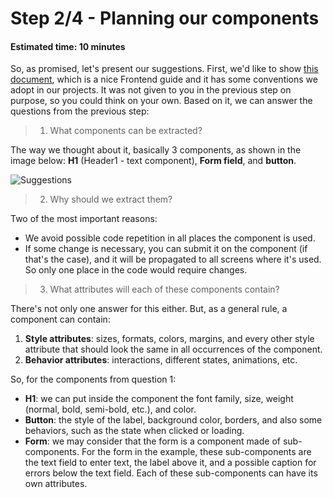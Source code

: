 # Step 2/4 - Planning our components
#### Estimated time: 10 minutes

So, as promised, let's present our suggestions. First, we'd like to show [this document](https://docs.google.com/document/d/15aOg3uPWiQCetvrB107Yjj7m9fM11iS8_8ZVqAigjtk/edit), which is a nice Frontend guide and it has some conventions we adopt in our projects. It was not given to you in the previous step on purpose, so you could think on your own. Based on it, we can answer the questions from the previous step:

> 1. What components can be extracted?

The way we thought about it, basically 3 components, as shown in the image below: **H1** (Header1 - text component), **Form field**, and **button**.

![Suggestions](https://raw.githubusercontent.com/indigotech/taq-github-bot/master/images/screens-suggestion.jpg)

> 2. Why should we extract them?

Two of the most important reasons:

+ We avoid possible code repetition in all places the component is used.
+ If some change is necessary, you can submit it on the component (if that's the case), and it will be propagated to all screens where it's used. So only one place in the code would require changes.

> 3. What attributes will each of these components contain?

There's not only one answer for this either. But, as a general rule, a component can contain:

1. **Style attributes**: sizes, formats, colors, margins, and every other style attribute that should look the same in all occurrences of the component.
2. **Behavior attributes**: interactions, different states, animations, etc.

So, for the components from question 1:

+ **H1**: we can put inside the component the font family, size, weight (normal, bold, semi-bold, etc.), and color.
+ **Button**: the style of the label, background color, borders, and also some behaviors, such as the state when clicked or loading.
+ **Form**: we may consider that the form is a component made of sub-components. For the form in the example, these sub-components are the text field to enter text, the label above it, and a possible caption for errors below the text field. Each of these sub-components can have its own attributes.

